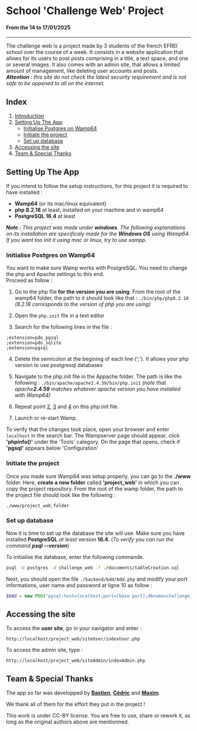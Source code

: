 # School 'Challenge Web' Project

#### From the 14 to 17/01/2025

---

The challenge web is a project made by 3 students of the french EFREI school over the course of a week. It consists in a website application that allows for its users to post posts comprising in a title, a text space, and one or several images. It also comes with an admin site, that allows a limited amount of management, like deleting user accounts and posts.  
***Attention :** this site do not check the latest security requirement and is not safe to be oppened to all on the internet.*

## Index

1. [Introduction](#school-challenge-web-project)
2. [Setting Up The App](#setting-up-the-app)
    - [Initialise Postgres on Wamp64](#initialise-postgres-on-wamp64)
    - [Initiate the project](#initiate-the-project)
    - [Set up database](#set-up-database)
3. [Accessing the site](#accessiong-the-site)
4. [Team & Special Thanks](#team-&-special-thank)

<a id="setting-up-the-app"></a>

## Setting Up The App

If you intend to follow the setup instructions, for this project it is required to have installed :

- **Wamp64** (or its mac/linux equivalent)
- **php 8.2.18** at least, installed on your machine and in wamp64
- **PostgreSQL 16.4** at least

***Note :** This project was made under **windows**. The following explanations on its installation are specificaly made for the **Windows OS** using Wamp64. If you want too init it using mac or linux, try to use xampp.*

<a id="initialise-postgres-on-wamp64"></a>

### Initialise Postgres on Wamp64

You want to make sure Wamp works with PostgreSQL. You need to change the php and Apache settings to this end.  
Proceed as follow :

1. Go to the php file **for the version you are using**. From the root of the wamp64 folder, the path to it should look like that :   ```./bin/php/php8.2.18``` *(8.2.18 corresponds to the version of php you are using)*

<a id="liste2"></a>

2. Open the ```php.init``` file in a text editor 

<a id="liste3"></a>

3. Search for the following lines in the file : 
```
;extension=pdo_pgsql
;extension=pdo_sqlite
;extension=pgsql
```

<a id="liste4"></a>

4. Delete the semicolon at the begining of each line (';'). It allows your php version to use postgresql databases 

5. Navigate to the php.init file in the Appache folder. The path is like the following : ```./bin/apache/apache2.4.59/bin/php.init``` *(note that apache**2.4.59** matches whatever apache version you have installed with Wamp64)*

6. Repeat point [2](#liste2), [3](#liste3) and [4](#liste4) on this php.init file.

7. Launch or re-start Wamp.

To verify that the changes took place, open your browser and enter ```localhost``` in the search bar. The Wampserver page should appear, click **'phpinfo()'** under the 'Tools' category. On the page that opens, check if **'pgsql'** appears below 'Configuration'

<a id="initiate-the-project"></a>

### Initiate the project

Once you made sure Wamp64 was setup properly, you can go to the **./www** folder. Here, **create a new folder** called **'project_web'** in which you can copy the project repository. From the root of the wamp folder, the path to the project file should look like the following :

```
./www/project_web_folder
```

<a id="set-up-database"></a>

### Set up database

Now it is time to set up the database the site will use. Make sure you have installed **PostgreSQL** *at least* version **16.4**. (*To verify you can run the command **psql --version***)

To initialise the database, enter the following commande.

```bash
psql -U postgres -d challenge_web -f ./documents/tableCreation.sql
```

Next, you should open the file ```./backend/bdd/bdd.php``` and modify your port informations, user name and password at ligne 10 as follow :

```php
$bdd = new PDO("pgsql:host=localhost;port=[base port];dbname=challenge_web","[base username]","[base password]");
```

<a id="accessiong-the-site"></a>

## Accessing the site

To access the **user site**, go in your navigator and enter :
```
http://localhost/project_web/siteUser/indexUser.php
```
To access the admin site, type :
```
http://localhost/project_web/siteAdmin/indexAdmin.php
```

<a id="team-&-special-thank"></a>

## Team & Special Thanks

The app so far was developped by [**Bastien**](https://github.com/BiePi-ef), [**Cédric**](https://github.com/Dark01213) and [**Maxim**](https://github.com/Max-Aethras).

We thank all of them for the effort they put in the project !

This work is under CC-BY license. You are free to use, share or rework it, as long as the original authors above are mentionned.

